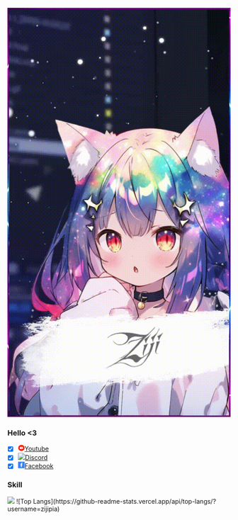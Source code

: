 ![okk](./Assets/ZijiAvt.gif)
### Hello <3
- [x] [<img src="./Assets/ok2.gif" width="15"/>](./Assets/ok2.gif)[Youtube](https://www.youtube.com/@ZijiNightcore)
- [x] [<img src="./Assets/Discord.gif" width="15"/>](./Assets/Discord.gif)[Discord](https://discord.com/invite/zaskhD7PTW)
- [x] [<img src="./Assets/Favebook.gif" width="15"/>](./Assets/Favebook.gif)[Facebook](https://www.facebook.com/Ziji.Pia)
### Skill
<img src="https://skillicons.dev/icons?i=ae,blender,c,cpp,js,ts,mongodb&theme=dark" />
![Top Langs](https://github-readme-stats.vercel.app/api/top-langs/?username=zijipia)
